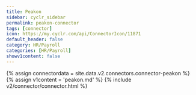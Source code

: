 ```yaml
---
title: Peakon
sidebar: cyclr_sidebar
permalink: peakon-connector
tags: [connector]
icon: https://my.cyclr.com/api/ConnectorIcon/11871
default_header: false
category: HR/Payroll
categories: [HR/Payroll]
showv1content: false
---
```

{% assign connectordata = site.data.v2.connectors.connector-peakon %}
{% assign v1content = 'peakon.md' %}
{% include v2/connector/connector.html %}	